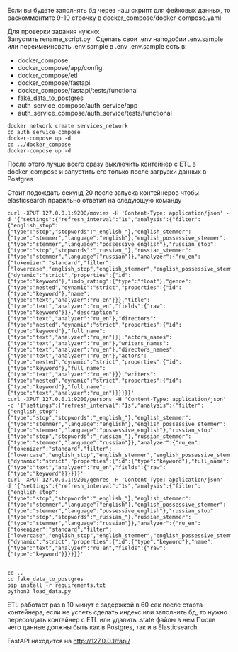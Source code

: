 Если вы будете заполнять бд через наш скрипт для фейковых данных, то раскомментите 9-10 строчку в docker_compose/docker-compose.yaml


Для проверки задания нужно:\
Запустить rename_script.py | 
Сделать свои .env наподобии .env.sample или переимеиновать .env.sample в .env
.env.sample есть в:
- docker_compose
- docker_compose/app/config
- docker_compose/etl
- docker_compose/fastapi
- docker_compose/fastapi/tests/functional
- fake_data_to_postgres
- auth_service_compose/auth_service/app
- auth_service_compose/auth_service/tests/functional
````
docker network create services_network
cd auth_service_compose
docker-compose up -d
cd ../docker_compose
docker-compose up -d
````
После этого лучше всего сразу выключить контейнер с ETL в docker_compose и запустить его только после загрузки данных в Postgres
<!-- Лично у меня curl без minified json не выполнялся, смотрится так себе конечно -->
Стоит подождать секунд 20 после запуска контейнеров чтобы elasticsearch правильно ответил на следующую команду
````
curl -XPUT 127.0.0.1:9200/movies -H 'Content-Type: application/json' -d '{"settings":{"refresh_interval":"1s","analysis":{"filter":{"english_stop":{"type":"stop","stopwords":"_english_"},"english_stemmer":{"type":"stemmer","language":"english"},"english_possessive_stemmer":{"type":"stemmer","language":"possessive_english"},"russian_stop":{"type":"stop","stopwords":"_russian_"},"russian_stemmer":{"type":"stemmer","language":"russian"}},"analyzer":{"ru_en":{"tokenizer":"standard","filter":["lowercase","english_stop","english_stemmer","english_possessive_stemmer","russian_stop","russian_stemmer"]}}}},"mappings":{"dynamic":"strict","properties":{"id":{"type":"keyword"},"imdb_rating":{"type":"float"},"genre":{"type":"nested","dynamic":"strict","properties":{"id":{"type":"keyword"},"name":{"type":"text","analyzer":"ru_en"}}},"title":{"type":"text","analyzer":"ru_en","fields":{"raw":{"type":"keyword"}}},"description":{"type":"text","analyzer":"ru_en"},"directors":{"type":"nested","dynamic":"strict","properties":{"id":{"type":"keyword"},"full_name":{"type":"text","analyzer":"ru_en"}}},"actors_names":{"type":"text","analyzer":"ru_en"},"writers_names":{"type":"text","analyzer":"ru_en"},"directors_names":{"type":"text","analyzer":"ru_en"},"actors":{"type":"nested","dynamic":"strict","properties":{"id":{"type":"keyword"},"full_name":{"type":"text","analyzer":"ru_en"}}},"writers":{"type":"nested","dynamic":"strict","properties":{"id":{"type":"keyword"},"full_name":{"type":"text","analyzer":"ru_en"}}}}}}'
curl -XPUT 127.0.0.1:9200/persons -H 'Content-Type: application/json' -d '{"settings":{"refresh_interval":"1s","analysis":{"filter":{"english_stop":{"type":"stop","stopwords":"_english_"},"english_stemmer":{"type":"stemmer","language":"english"},"english_possessive_stemmer":{"type":"stemmer","language":"possessive_english"},"russian_stop":{"type":"stop","stopwords":"_russian_"},"russian_stemmer":{"type":"stemmer","language":"russian"}},"analyzer":{"ru_en":{"tokenizer":"standard","filter":["lowercase","english_stop","english_stemmer","english_possessive_stemmer","russian_stop","russian_stemmer"]}}}},"mappings":{"dynamic":"strict","properties":{"id":{"type":"keyword"},"full_name":{"type":"text","analyzer":"ru_en","fields":{"raw":{"type":"keyword"}}}}}}'
curl -XPUT 127.0.0.1:9200/genres -H 'Content-Type: application/json' -d '{"settings":{"refresh_interval":"1s","analysis":{"filter":{"english_stop":{"type":"stop","stopwords":"_english_"},"english_stemmer":{"type":"stemmer","language":"english"},"english_possessive_stemmer":{"type":"stemmer","language":"possessive_english"},"russian_stop":{"type":"stop","stopwords":"_russian_"},"russian_stemmer":{"type":"stemmer","language":"russian"}},"analyzer":{"ru_en":{"tokenizer":"standard","filter":["lowercase","english_stop","english_stemmer","english_possessive_stemmer","russian_stop","russian_stemmer"]}}}},"mappings":{"dynamic":"strict","properties":{"id":{"type":"keyword"},"name":{"type":"text","analyzer":"ru_en","fields":{"raw":{"type":"keyword"}}}}}}'
 
````
````
cd ..
cd fake_data_to_postgres
pip install -r requirements.txt
python3 load_data.py
````
ETL работает раз в 10 минут с задержкой в 60 сек после старта контейнера, если не успеть сделать индекс или заполнить бд, то нужно пересоздать контейнер с ETL или удалить .state файлы в нем
После чего данные должны быть как в Postgres, так и в Elasticsearch

FastAPI находится на http://127.0.0.1/fapi/